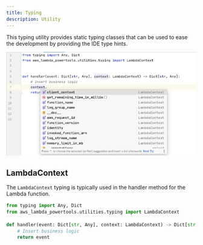 ```yaml
---
title: Typing
description: Utility
---
```


<!-- markdownlint-disable MD043 -->

This typing utility provides static typing classes that can be used to ease the development by providing the IDE type hints.

![Utilities Typing](../media/utilities_typing.png)

## LambdaContext

The `LambdaContext` typing is typically used in the handler method for the Lambda function.

```python hl_lines="4" title="Annotating Lambda context type"
from typing import Any, Dict
from aws_lambda_powertools.utilities.typing import LambdaContext

def handler(event: Dict[str, Any], context: LambdaContext) -> Dict[str, Any]:
	# Insert business logic
	return event
```
